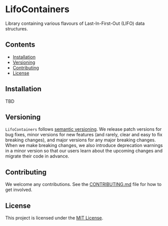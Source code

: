 # LifoContainers

Library containing various flavours of Last-In-First-Out (LIFO) data structures.

## Contents

- [Installation](#installation)
- [Versioning](#versioning)
- [Contributing](#contributing)
- [License](#license)

## Installation

TBD

## Versioning

`LifoContainers` follows [semantic versioning](https://semver.org/). We release patch versions for bug fixes, minor versions for new features (and rarely, clear and easy to fix breaking changes), and major versions for any major breaking changes. When we make breaking changes, we also introduce deprecation warnings in a minor version so that our users learn about the upcoming changes and migrate their code in advance.

## Contributing

We welcome any contributions. See the [CONTRIBUTING.md](./CONTRIBUTING.md) file for how to get involved.

## License

This project is licensed under the [MIT License](./LICENSE).
